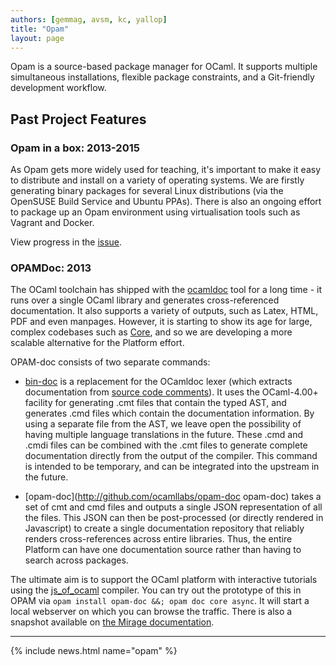 ```yaml
---
authors: [gemmag, avsm, kc, yallop]
title: "Opam"
layout: page
---
```


Opam is a source-based package manager for OCaml. It supports multiple simultaneous installations, flexible package constraints, and a Git-friendly development workflow.


## Past Project Features

### Opam in a box: 2013-2015

As Opam gets more widely used for teaching, it's important to make it easy to distribute and install on a variety of operating systems. We are firstly generating binary packages for several Linux distributions (via the OpenSUSE Build Service and Ubuntu PPAs). There is also an ongoing effort to package up an Opam environment using virtualisation tools such as Vagrant and Docker.

View progress in the [issue](https://github.com/ocaml/opam/issues/1035).

### OPAMDoc: 2013

The OCaml toolchain has shipped with the [ocamldoc](https://github.com/ocaml-doc) tool for a long time - it runs over a single OCaml library and generates cross-referenced documentation.  It also supports a variety of outputs, such as Latex, HTML, PDF and even manpages. However, it is starting to show its age for large, complex codebases such as [Core](http://github.com/janestreet/core), and so we are developing a more scalable alternative for the Platform effort.

OPAM-doc consists of two separate commands:

* [bin-doc](http://github.com/ocamllabs/bin-doc) is a replacement for the OCamldoc lexer (which extracts documentation from [source code comments](http://caml.inria.fr/pub/docs/manual-ocaml-4.00/manual029.html)). It uses the OCaml-4.00+ facility for generating .cmt files that contain the typed AST, and generates .cmd files which contain the documentation information. By using a separate file from the AST, we leave open the possibility of having multiple language translations in the future. These .cmd and .cmdi files can be combined with the .cmt files to generate complete documentation directly from the output of the compiler. This command is intended to be temporary, and can be integrated into the upstream in the future.

* [opam-doc](http://github.com/ocamllabs/opam-doc opam-doc) takes a set of cmt and cmd files and outputs a single JSON representation of all the files. This JSON can then be post-processed (or directly rendered in Javascript) to create a single documentation repository that reliably renders cross-references across entire libraries. Thus, the entire Platform can have one documentation source rather than having to search across packages.

The ultimate aim is to support the OCaml platform with interactive tutorials using the
[js_of_ocaml](http://ocsigen.org/js_of_ocaml) compiler. You can try out the prototype of this in OPAM via `opam install opam-doc &&; opam doc core async`. It will start a local webserver on which you can browse the traffic. There is also a snapshot available on [the Mirage documentation](http://mirage.github.io).

----

{% include news.html name="opam" %}
